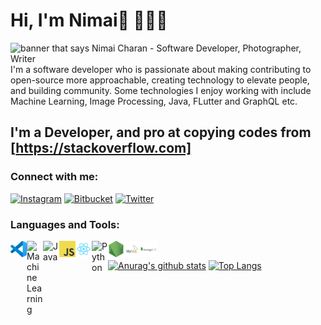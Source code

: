 # Hi, I'm Nimai👋 👩🏾‍💻

<img src="https://raw.githubusercontent.com/0x4E43/NimaiCharan/master/profile.png" alt="banner that says Nimai Charan - Software Developer, Photographer, Writer">
I'm a software developer who is passionate about making contributing to open-source more approachable, creating technology to elevate people, and building community. Some technologies I enjoy working with include Machine Learning, Image Processing, Java, FLutter and GraphQL etc. 



## I'm a  Developer, and pro at copying codes from [https://stackoverflow.com]

### Connect with me:
[<img  alt="Instagram" width="30px" src="[https://cdn-icons.flaticon.com/png/512/3955/premium/3955024.png?token=exp=1654235979~hmac=9d596e26a5a62efea8ca194b8c77a0db](https://cdn-icons-png.flaticon.com/512/174/174855.png)" />](https://www.instagram.com/cilucious/)
[<img  alt="Bitbucket" width="30px" src="https://cdn-icons-png.flaticon.com/512/6125/6125001.png" />](https://bitbucket.org/nimaicharanmaikap/)
[<img  alt="Twitter" width="30px" src="https://cdn4.iconfinder.com/data/icons/social-media-icons-the-circle-set/48/twitter_circle-512.png" />](https://twitter.com/0x4E43)


### Languages and Tools:
<img align="left" alt="Visual Studio Code" width="26px" src="https://raw.githubusercontent.com/github/explore/80688e429a7d4ef2fca1e82350fe8e3517d3494d/topics/visual-studio-code/visual-studio-code.png" />
<img align="left" alt="Machine Learning" width="26px" src="https://cdn-icons-png.flaticon.com/512/2172/2172891.png" />

<img align="left" alt="Java" width="26px" src="https://cdn-icons-png.flaticon.com/512/919/919854.png" />
<img align="left" alt="JavaScript" width="26px" src="https://raw.githubusercontent.com/github/explore/80688e429a7d4ef2fca1e82350fe8e3517d3494d/topics/javascript/javascript.png" />
<img align="left" alt="React" width="26px" src="https://raw.githubusercontent.com/github/explore/80688e429a7d4ef2fca1e82350fe8e3517d3494d/topics/react/react.png" />
<img align="left" alt="Python" width="26px" src="https://cdn-icons-png.flaticon.com/512/5968/5968350.png" />
<img align="left" alt="Node.js" width="26px" src="https://raw.githubusercontent.com/github/explore/80688e429a7d4ef2fca1e82350fe8e3517d3494d/topics/nodejs/nodejs.png" />
<img align="left" alt="MySQL" width="26px" src="https://raw.githubusercontent.com/github/explore/80688e429a7d4ef2fca1e82350fe8e3517d3494d/topics/mysql/mysql.png" />
<img align="left" alt="MongoDB" width="26px" src="https://raw.githubusercontent.com/github/explore/80688e429a7d4ef2fca1e82350fe8e3517d3494d/topics/mongodb/mongodb.png" /
<img align="left" alt="GitHub" width="26px" src="https://raw.githubusercontent.com/github/explore/78df643247d429f6cc873026c0622819ad797942/topics/github/github.png" />

<br/>

[![Anurag's github stats](https://github-readme-stats.vercel.app/api?username=0x4E43)](https://github.com/NimaiCharan/github-readme-stats)
[![Top Langs](https://github-readme-stats.vercel.app/api/top-langs/?username=0x4E43)](https://github.com/NimaiCharan/github-readme-stats)
